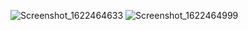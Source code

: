 ![Screenshot_1622464633](https://user-images.githubusercontent.com/81925553/120219994-bb3f8900-c244-11eb-964c-98b51ae4d9b6.png)
![Screenshot_1622464999](https://user-images.githubusercontent.com/81925553/120220041-ceeaef80-c244-11eb-9b25-3838e04c48ac.png)
